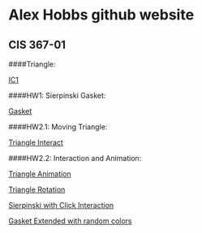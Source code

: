 # Alex Hobbs github website

## CIS 367-01

####Triangle: 

[IC1](https://hobbsalex.github.io/IC1/triangle.html)

####HW1: Sierpinski Gasket: 

[Gasket](https://hobbsalex.github.io/HW1/gasket1-hobbs.html)

####HW2.1: Moving Triangle:

[Triangle Interact](https://hobbsalex.github.io/HW2/triangle-interact.html)

####HW2.2: Interaction and Animation:

[Triangle Animation](https://hobbsalex.github.io/HW2/triangle-anim.html)

[Triangle Rotation](https://hobbsalex.github.io/HW2/triangle-rotate.html)

[Sierpinski with Click Interaction ](https://hobbsalex.github.io/HW2/sierpinski-click.html)

[Gasket Extended with random colors](https://hobbsalex.github.io/HW2/gasket-extended.html)



